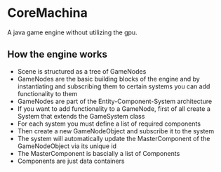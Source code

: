 # CoreMachina
A java game engine without utilizing the gpu.


## How the engine works
- Scene is structured as a tree of GameNodes
- GameNodes are the basic building blocks of the engine and by instantiating and subscribing them to certain systems you can add functionality to them
- GameNodes are part of the Entity-Component-System architecture
- If you want to add functionality to a GameNode, first of all create a System that extends the GameSystem class
- For each system you must define a list of required components
- Then create a new GameNodeObject and subscribe it to the system
- The system will automatically update the MasterComponent of the GameNodeObject via its unique id
- The MasterComponent is bascially a list of Components
- Components are just data containers
